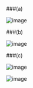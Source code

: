 ###(a)


![image](https://github.com/user-attachments/assets/ade02125-bcbc-4326-b7dc-0eb7aca49123)


###(b)


![image](https://github.com/user-attachments/assets/91e0a3ea-92c2-4f7a-8a82-36a2c38f87ec)



###(c)

![image](https://github.com/user-attachments/assets/4ffe0d85-c178-4d24-8c6b-cd445bb06ace)

![image](https://github.com/user-attachments/assets/82f6408e-e276-40d9-b41a-783dcc6eeedc)
